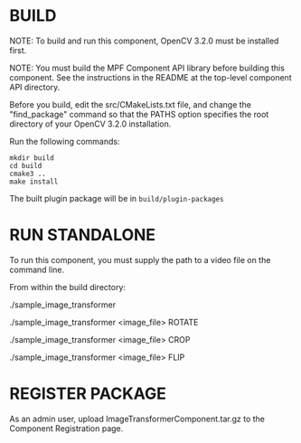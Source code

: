 # BUILD

NOTE: To build and run this component, OpenCV 3.2.0
      must be installed first.

NOTE: You must build the MPF Component API library before
      building this component. See the instructions
      in the README at the top-level component API
      directory.

Before you build, edit the src/CMakeLists.txt file, and change
the "find_package" command so that the PATHS option specifies
the root directory of your OpenCV 3.2.0 installation.

Run the following commands:
```
mkdir build
cd build
cmake3 ..
make install
```
The built plugin package will be in `build/plugin-packages`


# RUN STANDALONE

To run this component, you must supply the path to
a video file on the command line.

From within the build directory:

./sample_image_transformer

./sample_image_transformer <image_file> ROTATE

./sample_image_transformer <image_file> CROP

./sample_image_transformer <image_file> FLIP


# REGISTER PACKAGE

As an admin user, upload ImageTransformerComponent.tar.gz
to the Component Registration page. 
